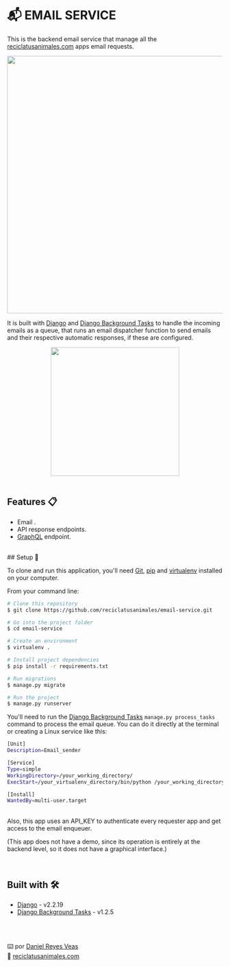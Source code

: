 # 📬 EMAIL SERVICE
This is the backend email service that manage all the [reciclatusanimales.com](https://reciclatusanimales.com) apps email requests.

<div align="center"><img src="https://resources.reciclatusanimales.com/image/email-service.png" width=600></div>

It is built with [Django](https://www.djangoproject.com/) and [Django Background Tasks](https://django-background-tasks.readthedocs.io/) to handle the incoming emails as a queue, that runs an email dispatcher function to send emails and their respective automatic responses, if these are configured.
<br />

<div align="center"><img src="https://resources.reciclatusanimales.com/gif/email-service.gif" width=300></div>

<br />

## Features 📋
* Email .
* API response endpoints.
* [GraphQL](https://www.apollographql.com/) endpoint.

<br/>
## Setup 🚀

To clone and run this application, you'll need [Git](https://git-scm.com), [pip](https://pip.pypa.io/) and [virtualenv](https://virtualenv.pypa.io/) installed on your computer. 

From your command line:

```bash
# Clone this repository
$ git clone https://github.com/reciclatusanimales/email-service.git

# Go into the project folder
$ cd email-service

# Create an environment
$ virtualenv .

# Install project dependencies
$ pip install -r requirements.txt

# Run migrations
$ manage.py migrate

# Run the project
$ manage.py runserver
```

You'll need to run the [Django Background Tasks](https://django-background-tasks.readthedocs.io/) ```manage.py process_tasks``` command to process the email queue. You can do it directly at the terminal or creating a Linux service like this:

```bash
[Unit]
Description=Email_sender

[Service]
Type=simple
WorkingDirectory=/your_working_directory/
ExecStart=/your_virtualenv_directory/bin/python /your_working_directory/manage.py process_tasks

[Install]
WantedBy=multi-user.target
```
<br />
Also, this app uses an API_KEY to authenticate every requester app and get access to the email enqueuer.

(This app does not have a demo, since its operation is entirely at the backend level, so it does not have a graphical interface.)

<br />

## Built with 🛠️
* [Django](https://www.djangoproject.com/) - v2.2.19
* [Django Background Tasks](https://django-background-tasks.readthedocs.io/) - v1.2.5




<br />
<br />

⌨️ por [Daniel Reyes Veas](https://github.com/danielreyesveas)
<br />
💾 [reciclatusanimales.com](https://reciclatusanimales.com)

<br />